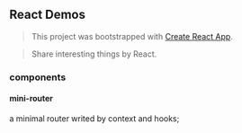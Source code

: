 ## React Demos

> This project was bootstrapped with [Create React App](https://github.com/facebook/create-react-app).

> Share interesting things by React.

### components

#### mini-router
a minimal router writed by context and hooks;
